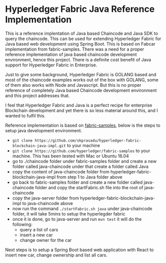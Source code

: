 # Hyperledger Fabric Java Reference Implementation

This is a reference implentation of Java based Chaincode and Java SDK to query the chaincode. This can be used for extending Hyperledger Fabric for Java based web development using Spring Boot. This is based on Fabcar implementation from fabric-samples. There was a need for a proper reference implementation of java based chaincode development environment, hence this project. There is a definite cost benefit of Java support for Hyperledger Fabric in Enterprise.

Just to give some background, Hyperledger Fabric is GOLANG based and most of the chaincode examples works out of the box with GOLANG, some of them also works with Node and Javascript. But this is no proper reference of completely Java based Chaincode development environment and this project addresses that. 

I feel that Hyperledger Fabric and Java is a perfect recipe for enterprise Blockchain development and yet there is so less material around this, and I wanted to fulfil this.

Reference implementation is based on [fabric-samples](https://github.com/hyperledger/fabric-samples), below is the steps to setup java development environment.

* `git clone https://github.com/skprasadu/hyperledger-fabric-blockchain-java-impl.git` to your machine
* `git clone https://github.com/hyperledger/fabric-samples` to your machine. This has been tested with Mac or Ubuntu 16.04 
* go to ./chaincode folder under fabric-samples folder and create a new folder called java-chaincode under that create a folder called Java
* copy the content of java-chaincode folder from hyperledger-fabric-blockchain-java-impl from step 1 to Java folder above 
* go back to fabric-samples folder and create a new folder called java-chaincode folder and copy the startFabric.sh file into the root of java-chaincode 
* copy the java-server folder from hyperledger-fabric-blockchain-java-impl to java-chaincode above
* now run the command `./startFabric.sh java` under java-chaincode folder, it will take 5mins to setup the hyperlegder fabric
* once it is done, go to java-server and run `mvn test` it will do the following:
  - query a list of cars
  - insert a new car
  - change owner for the car

Next steps is to setup a Spring Boot based web application with React to insert new car, change ownership and list all cars.
